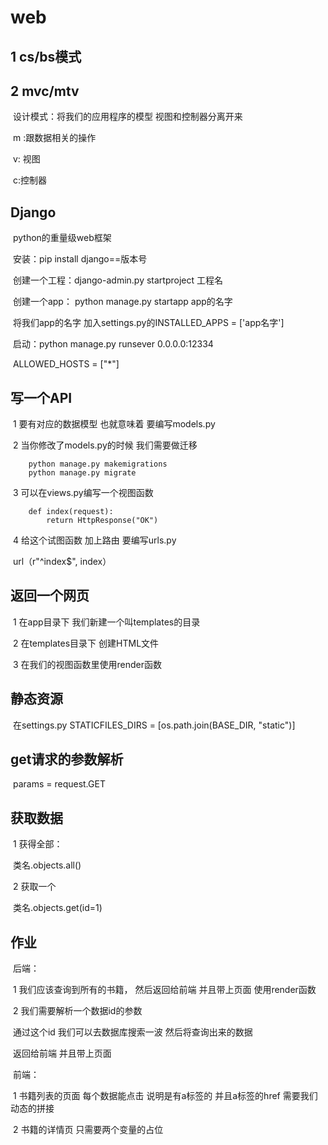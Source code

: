 # web

## 1 cs/bs模式

## 2 mvc/mtv

​	设计模式：将我们的应用程序的模型 视图和控制器分离开来

​	m :跟数据相关的操作

​	v: 视图

​	c:控制器

## Django

​	python的重量级web框架

​	安装：pip install django==版本号

​	创建一个工程：django-admin.py  startproject 工程名

​	创建一个app： python manage.py startapp app的名字

​	将我们app的名字 加入settings.py的INSTALLED_APPS = ['app名字']

​	启动：python manage.py runsever 0.0.0.0:12334

​	ALLOWED_HOSTS  = ["*"]

## 写一个API

​	1 要有对应的数据模型 也就意味着 要编写models.py

​	2 当你修改了models.py的时候 我们需要做迁移



~~~
	python manage.py makemigrations
	python manage.py migrate
~~~

​	3 可以在views.py编写一个视图函数

~~~
	def index(request):
		return HttpResponse("OK")
~~~

​	4 给这个试图函数 加上路由 要编写urls.py

​		url（r"^index$", index）

## 返回一个网页

​	1 在app目录下 我们新建一个叫templates的目录

​	2  在templates目录下 创建HTML文件

​	3 在我们的视图函数里使用render函数

## 静态资源

​	在settings.py  STATICFILES_DIRS = [os.path.join(BASE_DIR, "static")]

## get请求的参数解析

​	params = request.GET

## 获取数据

​	1 获得全部：

​		类名.objects.all()

​	2 获取一个

​		类名.objects.get(id=1)



## 作业

​	后端：

​		1 我们应该查询到所有的书籍， 然后返回给前端 并且带上页面 使用render函数

​		2 	我们需要解析一个数据id的参数 

​			通过这个id 我们可以去数据库搜索一波 然后将查询出来的数据

​			返回给前端 并且带上页面

​	前端：

​		1 书籍列表的页面 每个数据能点击 说明是有a标签的 并且a标签的href 需要我们动态的拼接

​		2 书籍的详情页 只需要两个变量的占位

